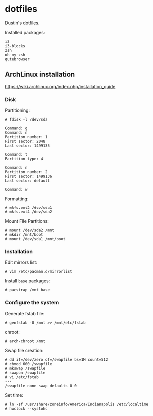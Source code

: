# dotfiles

Dustin's dotfiles.

Installed packages: 
```
i3
i3-blocks
zsh
oh-my-zsh
qutebrowser
```

## ArchLinux installation

https://wiki.archlinux.org/index.php/installation_guide

### Disk
Partitioning:
```
# fdisk -l /dev/sda

Command: g
Command: n
Partition number: 1
First sector: 2048
Last sector: 1499135

Command: t
Partition type: 4

Command: n
Partition number: 2
First sector: 1499136
Last sector: default

Command: w
```

Formatting:
```
# mkfs.ext2 /dev/sda1
# mkfs.ext4 /dev/sda2
```

Mount File Partitions:
```
# mount /dev/sda2 /mnt
# mkdir /mnt/boot
# mount /dev/sda1 /mnt/boot
```

### Installation
Edit mirrors list:

`# vim /etc/pacman.d/mirrorlist`

Install `base` packages:

`# pacstrap /mnt base`

### Configure the system
Generate fstab file:

`# genfstab -U /mnt >> /mnt/etc/fstab`

chroot:

`# arch-chroot /mnt`

Swap file creation:
```
# dd if=/dev/zero of=/swapfile bs=1M count=512
# chmod 600 /swapfile
# mkswap /swapfile
# swapon /swapfile
# vi /etc/fstab
---
/swapfile none swap defaults 0 0
```

Set time:

```
# ln -sf /usr/share/zoneinfo/America/Indianapolis /etc/localtime
# hwclock --systohc
```


